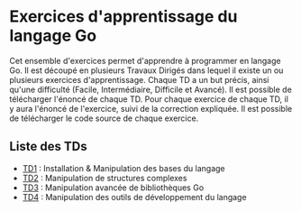 # Exercices d'apprentissage du langage Go

Cet ensemble d'exercices permet d'apprendre à programmer en langage Go. Il est découpé en plusieurs Travaux Dirigés dans lequel il existe un ou plusieurs exercices d'apprentissage. 
Chaque TD a un but précis, ainsi qu'une difficulté (Facile, Intermédiaire, Difficile et Avancé). Il est possible de télécharger l'énoncé de chaque TD. 
Pour chaque exercice de chaque TD, il y aura l'énoncé de l'exercice, suivi de la correction expliquée. Il est possible de télécharger le code source de chaque exercice. 

## Liste des TDs

- [TD1](TD1/TD1.md) : Installation & Manipulation des bases du langage
- [TD2](TD2/TD2.md) : Manipulation de structures complexes
- [TD3](TD3/TD3.md) : Manipulation avancée de bibliothèques Go
- [TD4](TD4/TD4.md) : Manipulation des outils de développement du langage 
